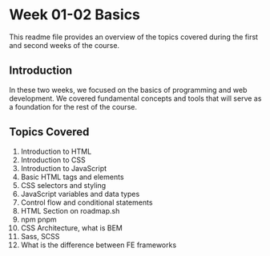 # Week 01-02 Basics

This readme file provides an overview of the topics covered during the first and second weeks of the course.

## Introduction
In these two weeks, we focused on the basics of programming and web development. We covered fundamental concepts and tools that will serve as a foundation for the rest of the course.

## Topics Covered
1. Introduction to HTML
2. Introduction to CSS
3. Introduction to JavaScript
4. Basic HTML tags and elements
5. CSS selectors and styling
6. JavaScript variables and data types
7. Control flow and conditional statements
8. HTML Section on roadmap.sh
9. npm pnpm
10. CSS Architecture, what is BEM
11. Sass, SCSS
11. What is the difference between FE frameworks

